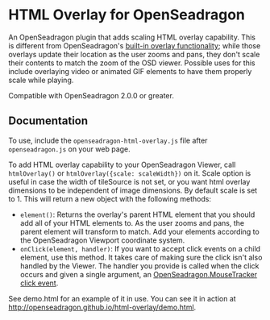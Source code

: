 # HTML Overlay for OpenSeadragon

An OpenSeadragon plugin that adds scaling HTML overlay capability. This is different from OpenSeadragon's [built-in overlay functionality](http://openseadragon.github.io/examples/ui-overlays/); while those overlays update their location as the user zooms and pans, they don't scale their contents to match the zoom of the OSD viewer. Possible uses for this include overlaying video or animated GIF elements to have them properly scale while playing.

Compatible with OpenSeadragon 2.0.0 or greater.

## Documentation

To use, include the `openseadragon-html-overlay.js` file after `openseadragon.js` on your web page.

To add HTML overlay capability to your OpenSeadragon Viewer, call `htmlOverlay()` or `htmlOverlay({scale: scaleWidth})` on it. Scale option is useful in case the width of tileSource is not set, or you want html overlay dimensions to be independent of image dimensions. By default scale is set to 1. This will return a new object with the following methods:

* `element()`: Returns the overlay's parent HTML element that you should add all of your HTML elements to. As the user zooms and pans, the parent element will transform to match. Add your elements according to the OpenSeadragon Viewport coordinate system.
* `onClick(element, handler)`: If you want to accept click events on a child element, use this method. It takes care of making sure the click isn't also handled by the Viewer. The handler you provide is called when the click occurs and given a single argument, an [OpenSeadragon.MouseTracker click event](http://openseadragon.github.io/docs/OpenSeadragon.MouseTracker.html#clickHandler).

See demo.html for an example of it in use. You can see it in action at http://openseadragon.github.io/html-overlay/demo.html.
